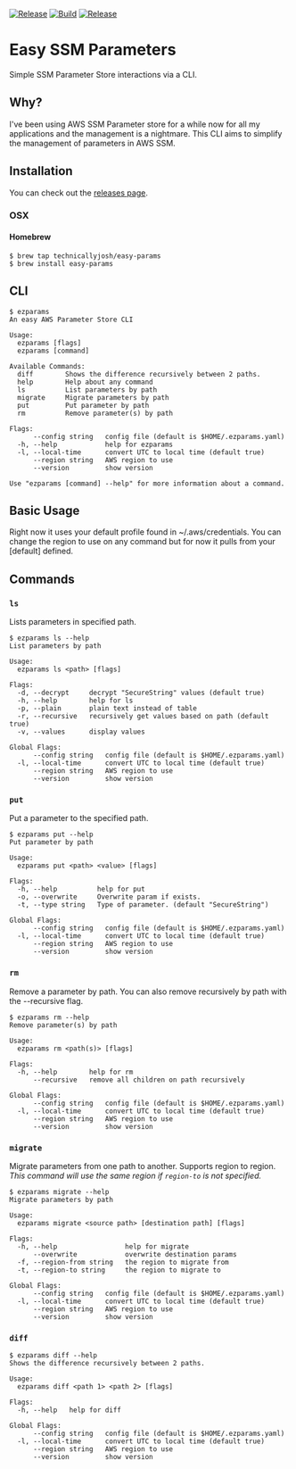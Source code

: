 [![Release](https://img.shields.io/github/release/technicallyjosh/easy-params.svg)](https://github.com/technicallyjosh/easy-params/releases/latest)
[![Build](https://github.com/technicallyjosh/easy-params/workflows/Build/badge.svg)](https://github.com/technicallyjosh/easy-params/actions?query=workflow%3ABuild)
[![Release](https://github.com/technicallyjosh/easy-params/workflows/Release/badge.svg)](https://github.com/technicallyjosh/easy-params/actions?query=workflow%3ARelease)

# Easy SSM Parameters

Simple SSM Parameter Store interactions via a CLI.

## Why?

I've been using AWS SSM Parameter store for a while now for all my applications
and the management is a nightmare. This CLI aims to simplify the management of
parameters in AWS SSM.

## Installation

You can check out the [releases page](https://github.com/technicallyjosh/easy-params/releases).

### OSX

#### Homebrew

```console
$ brew tap technicallyjosh/easy-params
$ brew install easy-params
```

## CLI

```console
$ ezparams
An easy AWS Parameter Store CLI

Usage:
  ezparams [flags]
  ezparams [command]

Available Commands:
  diff        Shows the difference recursively between 2 paths.
  help        Help about any command
  ls          List parameters by path
  migrate     Migrate parameters by path
  put         Put parameter by path
  rm          Remove parameter(s) by path

Flags:
      --config string   config file (default is $HOME/.ezparams.yaml)
  -h, --help            help for ezparams
  -l, --local-time      convert UTC to local time (default true)
      --region string   AWS region to use
      --version         show version

Use "ezparams [command] --help" for more information about a command.
```

## Basic Usage

Right now it uses your default profile found in ~/.aws/credentials. You can change the region to use
on any command but for now it pulls from your [default] defined.

## Commands

### `ls`

Lists parameters in specified path.

```console
$ ezparams ls --help
List parameters by path

Usage:
  ezparams ls <path> [flags]

Flags:
  -d, --decrypt     decrypt "SecureString" values (default true)
  -h, --help        help for ls
  -p, --plain       plain text instead of table
  -r, --recursive   recursively get values based on path (default true)
  -v, --values      display values

Global Flags:
      --config string   config file (default is $HOME/.ezparams.yaml)
  -l, --local-time      convert UTC to local time (default true)
      --region string   AWS region to use
      --version         show version
```

### `put`

Put a parameter to the specified path.

```console
$ ezparams put --help
Put parameter by path

Usage:
  ezparams put <path> <value> [flags]

Flags:
  -h, --help          help for put
  -o, --overwrite     Overwrite param if exists.
  -t, --type string   Type of parameter. (default "SecureString")

Global Flags:
      --config string   config file (default is $HOME/.ezparams.yaml)
  -l, --local-time      convert UTC to local time (default true)
      --region string   AWS region to use
      --version         show version
```

### `rm`

Remove a parameter by path. You can also remove recursively by path with the --recursive flag.

```console
$ ezparams rm --help
Remove parameter(s) by path

Usage:
  ezparams rm <path(s)> [flags]

Flags:
  -h, --help        help for rm
      --recursive   remove all children on path recursively

Global Flags:
      --config string   config file (default is $HOME/.ezparams.yaml)
  -l, --local-time      convert UTC to local time (default true)
      --region string   AWS region to use
      --version         show version
```

### `migrate`

Migrate parameters from one path to another. Supports region to region. _This command will use the
same region if `region-to` is not specified._

```console
$ ezparams migrate --help
Migrate parameters by path

Usage:
  ezparams migrate <source path> [destination path] [flags]

Flags:
  -h, --help                 help for migrate
      --overwrite            overwrite destination params
  -f, --region-from string   the region to migrate from
  -t, --region-to string     the region to migrate to

Global Flags:
      --config string   config file (default is $HOME/.ezparams.yaml)
  -l, --local-time      convert UTC to local time (default true)
      --region string   AWS region to use
      --version         show version
```

### `diff`

```console
$ ezparams diff --help
Shows the difference recursively between 2 paths.

Usage:
  ezparams diff <path 1> <path 2> [flags]

Flags:
  -h, --help   help for diff

Global Flags:
      --config string   config file (default is $HOME/.ezparams.yaml)
  -l, --local-time      convert UTC to local time (default true)
      --region string   AWS region to use
      --version         show version
```
